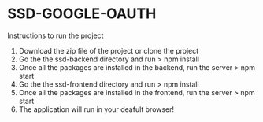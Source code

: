 # SSD-GOOGLE-OAUTH

Instructions to run the project 

1. Download the zip file of the project or clone the project
2. Go the the ssd-backend directory and run > npm install
3. Once all the packages are installed in the backend, run the server > npm start
4. Go the the ssd-frontend directory and run > npm install
5. Once all the packages are installed in the frontend, run the server > npm start
6. The application will run in your deafult browser!
